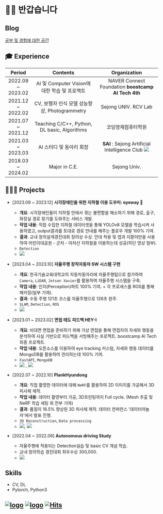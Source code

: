 # 👋🏻 반갑습니다

## Blog
<a href="https://yyongjae.oopy.io/">공부 및 경험에 대한 공간</a>

## 🎓 Experience

|Period|Contents|Organization|
|:--:|:-------------:|:-----:|
|2022.09 ~ <br>2023.02|AI 및 Computer Vision에 대한 학습 및 프로젝트|NAVER Connect Foundation **boostcamp AI Tech 4th**|
|2021.12 ~ <br>2022.02|   CV, 보행자 인식 모델 성능향상, Photogrammetry   |  Sejong UNIV. RCV Lab  |
|2021.07 ~ <br>2021.12|   Teaching C/C++, Python, DL basic, Algorithms   |  코딩영재컴퓨터학원  |
|2021.03 ~ <br>2023.03|AI 스터디 및 동아리 회장|**SAI** : Sejong Artificial Intelligence Club <a href="https://sejongai.notion.site/SAI-Sejong-Artificial-Intelligence-488d443cf680432ba43878b43521d204" target="_blank"><img src="https://img.shields.io/badge/notion-FFFFFF?style=flat&logo=notion&logoColor=000000"/></a>|
|2018.03 ~ <br>2024.02|Major in C.E.|Sejong Univ.|


## 🧑🏻‍💻 Projects

* [2023.09 ~ 2023.12] **시각장애인을 위한 지하철 이용 도우미: eyeway 👀**
  * **개요**: 시각장애인들이 지하철 안에서 겪는 불편함을 해소하기 위해 경로, 출구, 화장실 경로 찾기를 도와주는 서비스 개발.
  * **작업 내용**: 직접 수집한 지하철 데이터셋을 통해 YOLOv8 모델을 학습시켜 사용하였고, output결과를 토대로 경로 안내를 해주는 플로우 개발 100% 기여.
  * **결과**: 교내 창의설계경진대회 장려상 수상. 안대 착용 및 앱과 지팡이만을 사용하여 어린이대공원 - 군자 - 아차산 지하철을 이용하는데 성공(하단 영상 첨부).
  * ```Detection```
  * <a href="https://github.com/yyongjae/eyeway_ai"><img src="https://img.shields.io/badge/github-181717?style=flat-square&logo=github&logoColor=white"></a>

* [2023.04 ~ 2023.10] **자율주행 창작자동차 SW 시스템 구현**
  * **개요**: 한국기술교육대학교의 자동차동아리에 자율주행팀으로 참가하여 ```Camera```, ```LiDAR```, ```Jetson Xavier```를 활용하여 자율주행 시스템을 구축.
  * **작업 내용**: 인지(Perception)파트 100% 기여. + 각 프로세스를 ROS를 통해 패키징(일부 기여).
  * **결과**: 수동 주행 121초 코스를 자율주행으로 126초 완주.
  * ```SLAM```, ```Detection```, ```ROS```
  * <a href="[https://github.com/yyongjae/Driven_autonomous_driving](https://github.com/yyongjae/Driven_autonomous_driving)"><img src="https://img.shields.io/badge/github-181717?style=flat-square&logo=github&logoColor=white"></a>

* [2023.01 ~ 2023.02] **면접 태도 피드백 HEY-I**
  * **개요**: 비대면 면접을 준비하기 위해 가상 면접을 통해 면접자의 자세와 행동을 분석하여 사실 기반으로 피드백을 서빙해주는 프로젝트. boostcamp AI Tech 최종 프로젝트.
  * **작업 내용**: 오픈소스를 이용하여 eye tracking 커스텀, 자세와 행동 데이터를 MongoDB를 활용하여 관리하는데 100% 기여.
  * ```FastAPI```, ```MongoDB```
  * <a href="https://github.com/yyongjae/final-project-level3-cv-01"><img src="https://img.shields.io/badge/github-181717?style=flat-square&logo=github&logoColor=white"></a> , <a href="https://www.youtube.com/watch?v=gwWLrjSWBas&list=LL&index=4"><img src="https://img.shields.io/badge/발표영상-ff0000?style=flat-square&logo=youtube&logoColor=white"></a>


* [2022.07 ~ 2022.10] **PlankHyundong**
  * **개요**: 직접 촬영한 데이터에 대해 ```NeRF```를 활용하여 2D 이미지를 가공해서 3D피사체 제작.
  * **작업 내용**: 데이터 촬영부터 가공, 3D프린팅까지 Full cycle. (Mesh 추출 및 NeRF 학습 세팅 외 전부 기여)
  * **결과**: 품질이 16.5% 향상된 3D 피사체 제작. 데이터 컨퍼런스 '데이터야놀자'에서 발표 진행.
  * ```3D Reconstruction```, ```Data processing```
  * <a href="https://github.com/yyongjae/PlankHyundong"><img src="https://img.shields.io/badge/github-181717?style=flat-square&logo=github&logoColor=white"></a>, <a href="https://www.youtube.com/watch?v=s7k_cZi7hvw"><img src="https://img.shields.io/badge/데이터야놀자 발표영상-ff0000?style=flat-square&logo=youtube&logoColor=white"></a>

* [2022.04 ~ 2022.06] **Autonomous driving Study**
  * 자율주행에 적용되는 Detection실습 및 basic CV 개념 학습.
  * 교내 창의학습 경진대회 최우수상 300,000.
  * <a href="https://drive.google.com/file/d/1-e7dtjDQDDTi5IOobdZxc5xSf0JO9Lcv/view?usp=sharing"><img src="https://img.shields.io/badge/발표영상-4285F4?style=flat-square&logo=googledrive&logoColor=white"></a>


## Skills

* CV, DL
* Pytorch, Python3


[![logo](https://img.shields.io/badge/Instagram-yyongjae__-E4405F?style=flat-square&logo=instagram&logoColor=white)](https://www.instagram.com/yyongjae__/) 
[![logo](https://img.shields.io/badge/MAIL-dydwo706@naver.com-brightgreen?style=flat-square&logo=Naver&logoColor=white)](mailto:dydwo706@naver.com) 
[![Hits](https://hits.seeyoufarm.com/api/count/incr/badge.svg?url=https%3A%2F%2Fgithub.com%2Fyyongjae&count_bg=%23444244&title_bg=%23000000&icon=&icon_color=%23A07EFF&title=hits&edge_flat=false)](https://hits.seeyoufarm.com)
---
<!-- 
<a href="https://github.com/yyongjae/github-readme-stats">
  <img align="center" src="https://github-readme-stats.vercel.app/api?username=yyongjae&show_icons=true&theme=tokyonight" />
</a>
<a href="https://github.com/yyongjae/convoychat">
  <img align="center" src="https://github-readme-stats.vercel.app/api/top-langs/?username=yyongjae&layout=compact&theme=tokyonight" />
</a>

 -->
